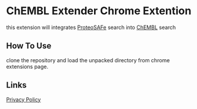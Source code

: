 # ChEMBL Extender Chrome Extention

this extension will integrates [ProteoSAFe](https://gnps.ucsd.edu/ProteoSAFe/datasets.jsp) search into [ChEMBL](https://www.ebi.ac.uk/chembl/g/#search_results/all) search

## How To Use

clone the repository and load the unpacked directory from chrome extensions page.

## Links

[Privacy Policy](/PRIVACY_POLICY.md)
